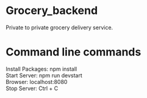 # Grocery_backend
Private to private grocery delivery service.

# Command line commands
Install Packages: npm install <br/>
Start Server: npm run devstart <br/>
Browser: localhost:8080 <br/>
Stop Server: Ctrl + C
